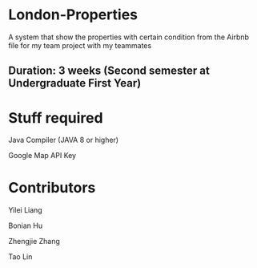 # London-Properties
A system that show the properties with certain condition from the Airbnb file for my team project with my teammates

## Duration: 3 weeks (Second semester at Undergraduate First Year)

# Stuff required
Java Compiler (JAVA 8 or higher)

Google Map API Key

# Contributors
Yilei Liang 

Bonian Hu   

Zhengjie Zhang  

Tao Lin  

